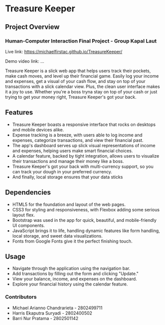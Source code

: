 # Treasure Keeper

## Project Overview

### Human-Computer Interaction Final Project - Group Kapal Laut

Live link: https://michaelfirstac.github.io/TreasureKeeper/

Demo video link: ...

Treasure Keeper is a slick web app that helps users track their pockets, make cash moves, and level up their financial game. Easily log your income and expenses, get a visual of your cash flow, and stay on top of your transactions with a slick calendar view. Plus, the clean user interface makes it a joy to use. Whether you're a boss tryna stay on top of your cash or just trying to get your money right, Treasure Keeper's got your back.

## Features

- Treasure Keeper boasts a responsive interface that rocks on desktops and mobile devices alike.
- Expense tracking is a breeze, with users able to log income and expenses, categorize transactions, and view their financial past.
- The app's dashboard serves up slick visual representations of income and expenses, helping users make smart financial choices.
- A calendar feature, backed by tight integration, allows users to visualize their transactions and manage their money like a boss.
- Treasure Keeper's got your back with multi-currency support, so you can track your dough in your preferred currency.
- And finally, local storage ensures that your data sticks

## Dependencies

* HTML5 for the foundation and layout of the web pages.
* CSS3 for styling and responsiveness, with Flexbox adding some serious layout flex.
* Bootstrap was used in the app for quick, beautiful, and mobile-friendly UI components.
* JavaScript brings it to life, handling dynamic features like form handling, local storage, and sweet data visualizations.
* Fonts from Google Fonts give it the perfect finishing touch.

## Usage

- Navigate through the application using the navigation bar.
- Add transactions by filling out the form and clicking "Update."
- View your balance, income, and expenses on the dashboard.
- Explore your financial history using the calendar feature.

### Contributors

- Michael Arianno Chandrarieta - 2802499711
- Harris Ekaputra Suryadi - 2802400502
- Barri Nur Pratama - 2802501142

